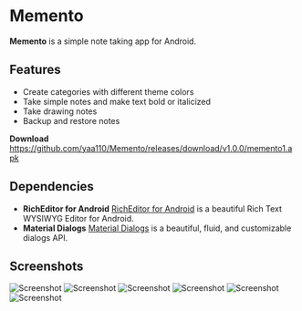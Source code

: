 Memento
=======
**Memento** is a simple note taking app for Android.

## Features

- Create categories with different theme colors
- Take simple notes and make text bold or italicized
- Take drawing notes
- Backup and restore notes

**Download** https://github.com/yaa110/Memento/releases/download/v1.0.0/memento1.apk

## Dependencies

- **RichEditor for Android** [RichEditor for Android](https://github.com/wasabeef/richeditor-android) is a beautiful Rich Text WYSIWYG Editor for Android.
- **Material Dialogs** [Material Dialogs](https://github.com/afollestad/material-dialogs) is a beautiful, fluid, and customizable dialogs API.

## Screenshots

![Screenshot](https://raw.githubusercontent.com/yaa110/Memento/master/Screenshots/001.png)
![Screenshot](https://raw.githubusercontent.com/yaa110/Memento/master/Screenshots/002.png)
![Screenshot](https://raw.githubusercontent.com/yaa110/Memento/master/Screenshots/003.png)
![Screenshot](https://raw.githubusercontent.com/yaa110/Memento/master/Screenshots/004.png)
![Screenshot](https://raw.githubusercontent.com/yaa110/Memento/master/Screenshots/005.png)
![Screenshot](https://raw.githubusercontent.com/yaa110/Memento/master/Screenshots/006.png)
